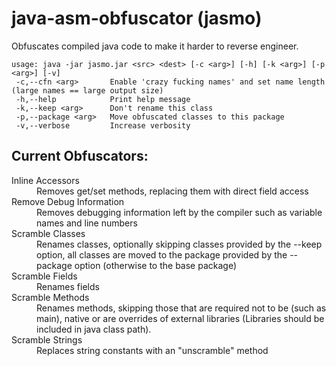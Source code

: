 # java-asm-obfuscator (jasmo)
Obfuscates compiled java code to make it harder to reverse engineer.

```text
usage: java -jar jasmo.jar <src> <dest> [-c <arg>] [-h] [-k <arg>] [-p <arg>] [-v]
 -c,--cfn <arg>       Enable 'crazy fucking names' and set name length (large names == large output size)
 -h,--help            Print help message
 -k,--keep <arg>      Don't rename this class
 -p,--package <arg>   Move obfuscated classes to this package
 -v,--verbose         Increase verbosity
```
 
Current Obfuscators:
-

<dl>
    <dt>Inline Accessors<br></dt>
    <dd>Removes get/set methods, replacing them with direct field access</dd>
    <dt>Remove Debug Information</dt>
    <dd>Removes debugging information left by the compiler such as variable names and line numbers</dd>
    <dt>Scramble Classes</dt>
    <dd>Renames classes, optionally skipping classes provided by the --keep option, all classes are moved to the package provided by the --package option (otherwise to the base package)</dd>
    <dt>Scramble Fields</dt>
    <dd>Renames fields</dd>
    <dt>Scramble Methods</dt>
    <dd>Renames methods, skipping those that are required not to be (such as main), native or are overrides of external libraries (Libraries should be included in java class path).</dd>
    <dt>Scramble Strings</dt>
    <dd>Replaces string constants with an "unscramble" method</dd>
</dl>
